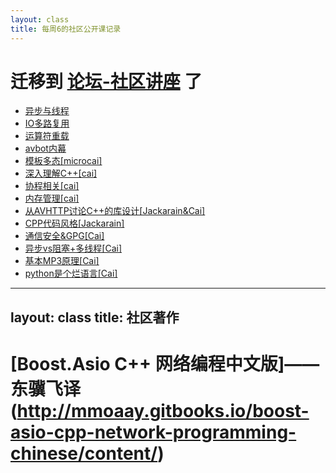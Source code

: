 ```yaml
---
layout: class
title: 每周6的社区公开课记录
---
```


# 迁移到 [论坛-社区讲座](http://avboost.com/category/32-category) 了

* [异步与线程](https://avlog.avplayer.org/%E7%A5%9E%E8%AF%9D/%E5%BC%82%E6%AD%A5%E5%92%8C%E7%BA%BF%E7%A8%8B.html)
* [IO多路复用](https://avlog.avplayer.org/3597082/IO%E5%A4%9A%E8%B7%AF%E5%A4%8D%E7%94%A8.html)
* [运算符重载](https://avlog.avplayer.org/3597082/c++%E8%BF%90%E7%AE%97%E7%AC%A6%E9%87%8D%E8%BD%BD.html)
* [avbot内幕](https://avlog.avplayer.org/3597082/avbot%E5%86%85%E5%B9%95.html)
* [模板多态\[microcai\]](https://avlog.avplayer.org/3597082/%E6%A8%A1%E6%9D%BF%E5%A4%9A%E6%80%81.html)
* [深入理解C++\[cai\]](https://avlog.avplayer.org/3597082/whyIuseCpp.html)
* [协程相关\[cai\]](https://avlog.avplayer.org/3597082/%E5%8D%8F%E7%A8%8B.html)
* [内存管理\[cai\]](https://avlog.avplayer.org/3597082/%E5%86%85%E5%AD%98%E7%AE%A1%E7%90%86%E9%9D%A9%E5%91%BD.html)
* [从AVHTTP讨论C++的库设计\[Jackarain&Cai\]](https://avlog.avplayer.org/3597082/avhttp%E6%9D%82%E8%B0%88.html)
* [CPP代码风格\[Jackarain\]](https://avlog.avplayer.org/3597082/CPP%E4%BB%A3%E7%A0%81%E9%A3%8E%E6%A0%BC.html)
* [通信安全&amp;GPG\[Cai\]](https://avlog.avplayer.org/3597082/%E9%80%9A%E4%BF%A1%E5%AE%89%E5%85%A8&amp%3bGPG.html)
* [异步vs阻塞+多线程\[Cai\]](https://avlog.avplayer.org/3597082/%E5%BC%82%E6%AD%A5vs%E5%90%8C%E6%AD%A5%E5%A4%9A%E7%BA%BF%E7%A8%8B.html)
* [基本MP3原理\[Cai\]](https://avlog.avplayer.org/3597082/basicmp3.html)
* [python是个烂语言\[Cai\]](https://avlog.avplayer.org/3597082/python%e6%98%af%e4%b8%aa%e7%83%82%e8%af%ad%e8%a8%80.html)

---
layout: class
title: 社区著作
---

# [Boost.Asio C++ 网络编程中文版]——东骥飞译(http://mmoaay.gitbooks.io/boost-asio-cpp-network-programming-chinese/content/)

